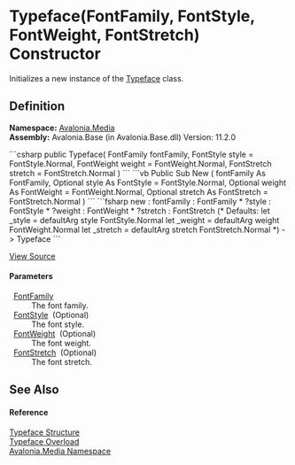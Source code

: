 # Typeface(FontFamily, FontStyle, FontWeight, FontStretch) Constructor


Initializes a new instance of the <a href="T_Avalonia_Media_Typeface">Typeface</a> class.



## Definition
**Namespace:** <a href="N_Avalonia_Media">Avalonia.Media</a>  
**Assembly:** Avalonia.Base (in Avalonia.Base.dll) Version: 11.2.0

<Tabs groupId="api-code-preview">
<TabItem value="csharp" label="C#">
```csharp
public Typeface(
	FontFamily fontFamily,
	FontStyle style = FontStyle.Normal,
	FontWeight weight = FontWeight.Normal,
	FontStretch stretch = FontStretch.Normal
)
```
</TabItem>
<TabItem value="vb" label="VB">
```vb
Public Sub New ( 
	fontFamily As FontFamily,
	Optional style As FontStyle = FontStyle.Normal,
	Optional weight As FontWeight = FontWeight.Normal,
	Optional stretch As FontStretch = FontStretch.Normal
)
```
</TabItem>
<TabItem value="fsharp" label="F#">
```fsharp
new : 
        fontFamily : FontFamily * 
        ?style : FontStyle * 
        ?weight : FontWeight * 
        ?stretch : FontStretch 
(* Defaults:
        let _style = defaultArg style FontStyle.Normal
        let _weight = defaultArg weight FontWeight.Normal
        let _stretch = defaultArg stretch FontStretch.Normal
*)
-> Typeface
```
</TabItem>
</Tabs>



<a href="https://github.com/AvaloniaUI/Avalonia/tree/master/src/Avalonia.Base/Media/Typeface.cs#L24" title="View the source code">View Source</a>



#### Parameters
<dl><dt>  <a href="T_Avalonia_Media_FontFamily">FontFamily</a></dt><dd>The font family.</dd><dt>  <a href="T_Avalonia_Media_FontStyle">FontStyle</a>  (Optional)</dt><dd>The font style.</dd><dt>  <a href="T_Avalonia_Media_FontWeight">FontWeight</a>  (Optional)</dt><dd>The font weight.</dd><dt>  <a href="T_Avalonia_Media_FontStretch">FontStretch</a>  (Optional)</dt><dd>The font stretch.</dd></dl>

## See Also


#### Reference
<a href="T_Avalonia_Media_Typeface">Typeface Structure</a>  
<a href="Overload_Avalonia_Media_Typeface__ctor">Typeface Overload</a>  
<a href="N_Avalonia_Media">Avalonia.Media Namespace</a>  

